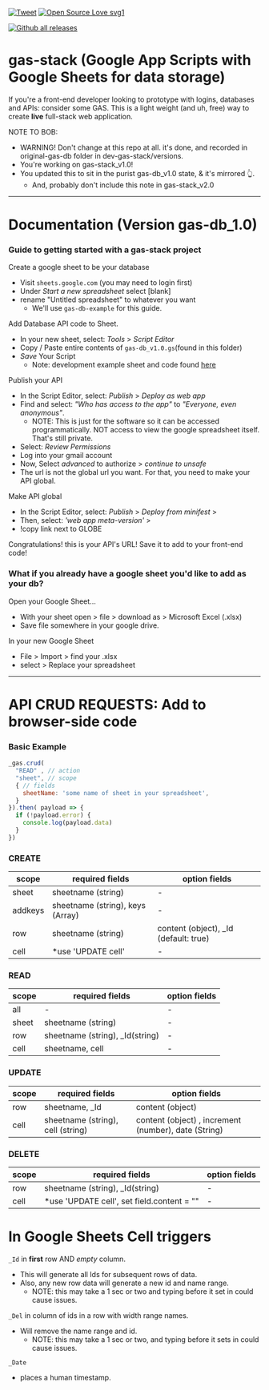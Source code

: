 [![Tweet](https://img.shields.io/twitter/url/https/github.com/jonsn0w/hyde.svg?style=social)](https://twitter.com/BobMain49)
[![Open Source Love svg1](https://badges.frapsoft.com/os/v1/open-source.svg?v=103)](https://github.com/robbobfrh84/coronavirus-visualizations)

[![Github all releases](https://img.shields.io/github/downloads/Naereen/StrapDown.js/total.svg)](https://GitHub.com/Naereen/StrapDown.js/releases/)



# gas-stack (Google App Scripts with Google Sheets for data storage)
If you're a front-end developer looking to prototype with logins, databases and APIs: consider some GAS. This is a light weight (and uh, free) way to create **live** full-stack web application.

NOTE TO BOB:
- WARNING! Don't change at this repo at all. it's done, and recorded in original-gas-db folder in dev-gas-stack/versions.
- You're working on gas-stack_v1.0!
- You updated this to sit in the purist gas-db_v1.0 state, & it's mirrored 👆.
  - And, probably don't include this note in gas-stack_v2.0


----
# Documentation (Version gas-db_1.0)

### Guide to getting started with a gas-stack project

Create a google sheet to be your database
- Visit `sheets.google.com` (you may need to login first)
- Under *Start a new spreadsheet* select [blank]
- rename "Untitled spreadsheet" to whatever you want
  - We'll use `gas-db-example` for this guide.

Add Database API code to Sheet.
* In your new sheet, select: *Tools* > *Script Editor*
* Copy / Paste entire contents of `gas-db_v1.0.gs`(found in this folder)
* *Save* Your Script
  * Note: development example sheet and code found [here](https://docs.google.com/spreadsheets/d/1obGKnWSuQsXNyBUP2h5UOjszPiPgkYk7aVZdRSScnEI/edit#gid=0)

Publish your API
* In the Script Editor, select: *Publish* > *Deploy as web app*
* Find and select: *"Who has access to the app"* to *"Everyone, even anonymous"*.
  * NOTE: This is just for the software so it can be accessed programmatically. NOT access to view the google spreadsheet itself. That's still private.
* Select: *Review Permissions*
* Log into your gmail account
* Now, Select *advanced* to authorize > *continue to unsafe*
* The url is not the global url you want. For that, you need to make your API global.

Make API global
* In the Script Editor, select: *Publish* > *Deploy from minifest* >
* Then, select: *'web app meta-version'* >
* !copy link next to GLOBE

Congratulations! this is your API's URL! Save it to add to your front-end code!


### What if you already have a google sheet you'd like to add as your db?

Open your Google Sheet...
* With your sheet open > file > download as > Microsoft Excel (.xlsx)
* Save file somewhere in your google drive.

In your new Google Sheet
* File > Import > find your .xlsx
* select > Replace your spreadsheet

---
# API CRUD REQUESTS: Add to browser-side code

### Basic Example
```javascript
_gas.crud(
  "READ" , // action
  "sheet", // scope
  { // fields
    sheetName: 'some name of sheet in your spreadsheet',
  }
}).then( payload => {
  if (!payload.error) {
    console.log(payload.data)
  }
})
```

### CREATE
| scope        | required fields           | option fields  |
| ------------- | ------------- | ----- |
| sheet      | sheetname (string)	 | - |
| addkeys      | sheetname (string), keys (Array)	 | - |
| row      | sheetname (string)	      |   content (object), _Id (default: true) |
| cell | *use 'UPDATE cell'      | - |

### READ
| scope        | required fields           | option fields  |
| ------------- | ------------- | ----- |
| all      | - | - |
| sheet    | sheetname (string)	| - |
| row      | sheetname (string), _Id(string) | - |
| cell | sheetname, cell | - |

### UPDATE
| scope        | required fields           | option fields  |
| ------------- | ------------- | ----- |
| row      | sheetname, _Id	 | content (object) |
| cell | sheetname (string), cell (string) | content (object) , increment (number), date (String) |

### DELETE
| scope        | required fields           | option fields  |
| ------------- | ------------- | ----- |
| row      | sheetname (string), _Id(string) | - |
| cell | *use 'UPDATE cell', set field.content = "" | - |

# In Google Sheets Cell triggers

`_Id` in **first** row AND _empty_ column.
- This will generate all Ids for subsequent rows of data.
- Also, any new row data will generate a new id and name range.
  - NOTE: this may take a 1 sec or two and typing before it set in could cause issues.

`_Del` in column of ids in a row with width range names.  
- Will remove the name range and id.
  - NOTE: this may take a 1 sec or two, and typing before it sets in could cause issues.

`_Date`
- places a human timestamp.
